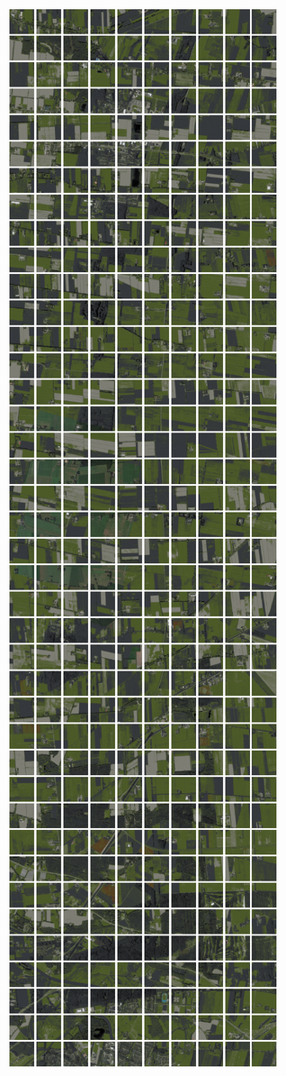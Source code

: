 <html>
<div>
<img src="https://github.com/HakkaTjakka/NL_TILE_MAP/blob/main/18/640/-1052/r.6400.-10520.png" height="44" width="44">
<img src="https://github.com/HakkaTjakka/NL_TILE_MAP/blob/main/18/640/-1052/r.6401.-10520.png" height="44" width="44">
<img src="https://github.com/HakkaTjakka/NL_TILE_MAP/blob/main/18/640/-1052/r.6402.-10520.png" height="44" width="44">
<img src="https://github.com/HakkaTjakka/NL_TILE_MAP/blob/main/18/640/-1052/r.6403.-10520.png" height="44" width="44">
<img src="https://github.com/HakkaTjakka/NL_TILE_MAP/blob/main/18/640/-1052/r.6404.-10520.png" height="44" width="44">
<img src="https://github.com/HakkaTjakka/NL_TILE_MAP/blob/main/18/640/-1052/r.6405.-10520.png" height="44" width="44">
<img src="https://github.com/HakkaTjakka/NL_TILE_MAP/blob/main/18/640/-1052/r.6406.-10520.png" height="44" width="44">
<img src="https://github.com/HakkaTjakka/NL_TILE_MAP/blob/main/18/640/-1052/r.6407.-10520.png" height="44" width="44">
<img src="https://github.com/HakkaTjakka/NL_TILE_MAP/blob/main/18/640/-1052/r.6408.-10520.png" height="44" width="44">
<img src="https://github.com/HakkaTjakka/NL_TILE_MAP/blob/main/18/640/-1052/r.6409.-10520.png" height="44" width="44">
<img src="https://github.com/HakkaTjakka/NL_TILE_MAP/blob/main/18/641/-1052/r.6410.-10520.png" height="44" width="44">
<img src="https://github.com/HakkaTjakka/NL_TILE_MAP/blob/main/18/641/-1052/r.6411.-10520.png" height="44" width="44">
<img src="https://github.com/HakkaTjakka/NL_TILE_MAP/blob/main/18/641/-1052/r.6412.-10520.png" height="44" width="44">
<img src="https://github.com/HakkaTjakka/NL_TILE_MAP/blob/main/18/641/-1052/r.6413.-10520.png" height="44" width="44">
<img src="https://github.com/HakkaTjakka/NL_TILE_MAP/blob/main/18/641/-1052/r.6414.-10520.png" height="44" width="44">
<img src="https://github.com/HakkaTjakka/NL_TILE_MAP/blob/main/18/641/-1052/r.6415.-10520.png" height="44" width="44">
<img src="https://github.com/HakkaTjakka/NL_TILE_MAP/blob/main/18/641/-1052/r.6416.-10520.png" height="44" width="44">
<img src="https://github.com/HakkaTjakka/NL_TILE_MAP/blob/main/18/641/-1052/r.6417.-10520.png" height="44" width="44">
<img src="https://github.com/HakkaTjakka/NL_TILE_MAP/blob/main/18/641/-1052/r.6418.-10520.png" height="44" width="44">
<img src="https://github.com/HakkaTjakka/NL_TILE_MAP/blob/main/18/641/-1052/r.6419.-10520.png" height="44" width="44">
<br>
<img src="https://github.com/HakkaTjakka/NL_TILE_MAP/blob/main/18/640/-1052/r.6400.-10519.png" height="44" width="44">
<img src="https://github.com/HakkaTjakka/NL_TILE_MAP/blob/main/18/640/-1052/r.6401.-10519.png" height="44" width="44">
<img src="https://github.com/HakkaTjakka/NL_TILE_MAP/blob/main/18/640/-1052/r.6402.-10519.png" height="44" width="44">
<img src="https://github.com/HakkaTjakka/NL_TILE_MAP/blob/main/18/640/-1052/r.6403.-10519.png" height="44" width="44">
<img src="https://github.com/HakkaTjakka/NL_TILE_MAP/blob/main/18/640/-1052/r.6404.-10519.png" height="44" width="44">
<img src="https://github.com/HakkaTjakka/NL_TILE_MAP/blob/main/18/640/-1052/r.6405.-10519.png" height="44" width="44">
<img src="https://github.com/HakkaTjakka/NL_TILE_MAP/blob/main/18/640/-1052/r.6406.-10519.png" height="44" width="44">
<img src="https://github.com/HakkaTjakka/NL_TILE_MAP/blob/main/18/640/-1052/r.6407.-10519.png" height="44" width="44">
<img src="https://github.com/HakkaTjakka/NL_TILE_MAP/blob/main/18/640/-1052/r.6408.-10519.png" height="44" width="44">
<img src="https://github.com/HakkaTjakka/NL_TILE_MAP/blob/main/18/640/-1052/r.6409.-10519.png" height="44" width="44">
<img src="https://github.com/HakkaTjakka/NL_TILE_MAP/blob/main/18/641/-1052/r.6410.-10519.png" height="44" width="44">
<img src="https://github.com/HakkaTjakka/NL_TILE_MAP/blob/main/18/641/-1052/r.6411.-10519.png" height="44" width="44">
<img src="https://github.com/HakkaTjakka/NL_TILE_MAP/blob/main/18/641/-1052/r.6412.-10519.png" height="44" width="44">
<img src="https://github.com/HakkaTjakka/NL_TILE_MAP/blob/main/18/641/-1052/r.6413.-10519.png" height="44" width="44">
<img src="https://github.com/HakkaTjakka/NL_TILE_MAP/blob/main/18/641/-1052/r.6414.-10519.png" height="44" width="44">
<img src="https://github.com/HakkaTjakka/NL_TILE_MAP/blob/main/18/641/-1052/r.6415.-10519.png" height="44" width="44">
<img src="https://github.com/HakkaTjakka/NL_TILE_MAP/blob/main/18/641/-1052/r.6416.-10519.png" height="44" width="44">
<img src="https://github.com/HakkaTjakka/NL_TILE_MAP/blob/main/18/641/-1052/r.6417.-10519.png" height="44" width="44">
<img src="https://github.com/HakkaTjakka/NL_TILE_MAP/blob/main/18/641/-1052/r.6418.-10519.png" height="44" width="44">
<img src="https://github.com/HakkaTjakka/NL_TILE_MAP/blob/main/18/641/-1052/r.6419.-10519.png" height="44" width="44">
<br>
<img src="https://github.com/HakkaTjakka/NL_TILE_MAP/blob/main/18/640/-1052/r.6400.-10518.png" height="44" width="44">
<img src="https://github.com/HakkaTjakka/NL_TILE_MAP/blob/main/18/640/-1052/r.6401.-10518.png" height="44" width="44">
<img src="https://github.com/HakkaTjakka/NL_TILE_MAP/blob/main/18/640/-1052/r.6402.-10518.png" height="44" width="44">
<img src="https://github.com/HakkaTjakka/NL_TILE_MAP/blob/main/18/640/-1052/r.6403.-10518.png" height="44" width="44">
<img src="https://github.com/HakkaTjakka/NL_TILE_MAP/blob/main/18/640/-1052/r.6404.-10518.png" height="44" width="44">
<img src="https://github.com/HakkaTjakka/NL_TILE_MAP/blob/main/18/640/-1052/r.6405.-10518.png" height="44" width="44">
<img src="https://github.com/HakkaTjakka/NL_TILE_MAP/blob/main/18/640/-1052/r.6406.-10518.png" height="44" width="44">
<img src="https://github.com/HakkaTjakka/NL_TILE_MAP/blob/main/18/640/-1052/r.6407.-10518.png" height="44" width="44">
<img src="https://github.com/HakkaTjakka/NL_TILE_MAP/blob/main/18/640/-1052/r.6408.-10518.png" height="44" width="44">
<img src="https://github.com/HakkaTjakka/NL_TILE_MAP/blob/main/18/640/-1052/r.6409.-10518.png" height="44" width="44">
<img src="https://github.com/HakkaTjakka/NL_TILE_MAP/blob/main/18/641/-1052/r.6410.-10518.png" height="44" width="44">
<img src="https://github.com/HakkaTjakka/NL_TILE_MAP/blob/main/18/641/-1052/r.6411.-10518.png" height="44" width="44">
<img src="https://github.com/HakkaTjakka/NL_TILE_MAP/blob/main/18/641/-1052/r.6412.-10518.png" height="44" width="44">
<img src="https://github.com/HakkaTjakka/NL_TILE_MAP/blob/main/18/641/-1052/r.6413.-10518.png" height="44" width="44">
<img src="https://github.com/HakkaTjakka/NL_TILE_MAP/blob/main/18/641/-1052/r.6414.-10518.png" height="44" width="44">
<img src="https://github.com/HakkaTjakka/NL_TILE_MAP/blob/main/18/641/-1052/r.6415.-10518.png" height="44" width="44">
<img src="https://github.com/HakkaTjakka/NL_TILE_MAP/blob/main/18/641/-1052/r.6416.-10518.png" height="44" width="44">
<img src="https://github.com/HakkaTjakka/NL_TILE_MAP/blob/main/18/641/-1052/r.6417.-10518.png" height="44" width="44">
<img src="https://github.com/HakkaTjakka/NL_TILE_MAP/blob/main/18/641/-1052/r.6418.-10518.png" height="44" width="44">
<img src="https://github.com/HakkaTjakka/NL_TILE_MAP/blob/main/18/641/-1052/r.6419.-10518.png" height="44" width="44">
<br>
<img src="https://github.com/HakkaTjakka/NL_TILE_MAP/blob/main/18/640/-1052/r.6400.-10517.png" height="44" width="44">
<img src="https://github.com/HakkaTjakka/NL_TILE_MAP/blob/main/18/640/-1052/r.6401.-10517.png" height="44" width="44">
<img src="https://github.com/HakkaTjakka/NL_TILE_MAP/blob/main/18/640/-1052/r.6402.-10517.png" height="44" width="44">
<img src="https://github.com/HakkaTjakka/NL_TILE_MAP/blob/main/18/640/-1052/r.6403.-10517.png" height="44" width="44">
<img src="https://github.com/HakkaTjakka/NL_TILE_MAP/blob/main/18/640/-1052/r.6404.-10517.png" height="44" width="44">
<img src="https://github.com/HakkaTjakka/NL_TILE_MAP/blob/main/18/640/-1052/r.6405.-10517.png" height="44" width="44">
<img src="https://github.com/HakkaTjakka/NL_TILE_MAP/blob/main/18/640/-1052/r.6406.-10517.png" height="44" width="44">
<img src="https://github.com/HakkaTjakka/NL_TILE_MAP/blob/main/18/640/-1052/r.6407.-10517.png" height="44" width="44">
<img src="https://github.com/HakkaTjakka/NL_TILE_MAP/blob/main/18/640/-1052/r.6408.-10517.png" height="44" width="44">
<img src="https://github.com/HakkaTjakka/NL_TILE_MAP/blob/main/18/640/-1052/r.6409.-10517.png" height="44" width="44">
<img src="https://github.com/HakkaTjakka/NL_TILE_MAP/blob/main/18/641/-1052/r.6410.-10517.png" height="44" width="44">
<img src="https://github.com/HakkaTjakka/NL_TILE_MAP/blob/main/18/641/-1052/r.6411.-10517.png" height="44" width="44">
<img src="https://github.com/HakkaTjakka/NL_TILE_MAP/blob/main/18/641/-1052/r.6412.-10517.png" height="44" width="44">
<img src="https://github.com/HakkaTjakka/NL_TILE_MAP/blob/main/18/641/-1052/r.6413.-10517.png" height="44" width="44">
<img src="https://github.com/HakkaTjakka/NL_TILE_MAP/blob/main/18/641/-1052/r.6414.-10517.png" height="44" width="44">
<img src="https://github.com/HakkaTjakka/NL_TILE_MAP/blob/main/18/641/-1052/r.6415.-10517.png" height="44" width="44">
<img src="https://github.com/HakkaTjakka/NL_TILE_MAP/blob/main/18/641/-1052/r.6416.-10517.png" height="44" width="44">
<img src="https://github.com/HakkaTjakka/NL_TILE_MAP/blob/main/18/641/-1052/r.6417.-10517.png" height="44" width="44">
<img src="https://github.com/HakkaTjakka/NL_TILE_MAP/blob/main/18/641/-1052/r.6418.-10517.png" height="44" width="44">
<img src="https://github.com/HakkaTjakka/NL_TILE_MAP/blob/main/18/641/-1052/r.6419.-10517.png" height="44" width="44">
<br>
<img src="https://github.com/HakkaTjakka/NL_TILE_MAP/blob/main/18/640/-1052/r.6400.-10516.png" height="44" width="44">
<img src="https://github.com/HakkaTjakka/NL_TILE_MAP/blob/main/18/640/-1052/r.6401.-10516.png" height="44" width="44">
<img src="https://github.com/HakkaTjakka/NL_TILE_MAP/blob/main/18/640/-1052/r.6402.-10516.png" height="44" width="44">
<img src="https://github.com/HakkaTjakka/NL_TILE_MAP/blob/main/18/640/-1052/r.6403.-10516.png" height="44" width="44">
<img src="https://github.com/HakkaTjakka/NL_TILE_MAP/blob/main/18/640/-1052/r.6404.-10516.png" height="44" width="44">
<img src="https://github.com/HakkaTjakka/NL_TILE_MAP/blob/main/18/640/-1052/r.6405.-10516.png" height="44" width="44">
<img src="https://github.com/HakkaTjakka/NL_TILE_MAP/blob/main/18/640/-1052/r.6406.-10516.png" height="44" width="44">
<img src="https://github.com/HakkaTjakka/NL_TILE_MAP/blob/main/18/640/-1052/r.6407.-10516.png" height="44" width="44">
<img src="https://github.com/HakkaTjakka/NL_TILE_MAP/blob/main/18/640/-1052/r.6408.-10516.png" height="44" width="44">
<img src="https://github.com/HakkaTjakka/NL_TILE_MAP/blob/main/18/640/-1052/r.6409.-10516.png" height="44" width="44">
<img src="https://github.com/HakkaTjakka/NL_TILE_MAP/blob/main/18/641/-1052/r.6410.-10516.png" height="44" width="44">
<img src="https://github.com/HakkaTjakka/NL_TILE_MAP/blob/main/18/641/-1052/r.6411.-10516.png" height="44" width="44">
<img src="https://github.com/HakkaTjakka/NL_TILE_MAP/blob/main/18/641/-1052/r.6412.-10516.png" height="44" width="44">
<img src="https://github.com/HakkaTjakka/NL_TILE_MAP/blob/main/18/641/-1052/r.6413.-10516.png" height="44" width="44">
<img src="https://github.com/HakkaTjakka/NL_TILE_MAP/blob/main/18/641/-1052/r.6414.-10516.png" height="44" width="44">
<img src="https://github.com/HakkaTjakka/NL_TILE_MAP/blob/main/18/641/-1052/r.6415.-10516.png" height="44" width="44">
<img src="https://github.com/HakkaTjakka/NL_TILE_MAP/blob/main/18/641/-1052/r.6416.-10516.png" height="44" width="44">
<img src="https://github.com/HakkaTjakka/NL_TILE_MAP/blob/main/18/641/-1052/r.6417.-10516.png" height="44" width="44">
<img src="https://github.com/HakkaTjakka/NL_TILE_MAP/blob/main/18/641/-1052/r.6418.-10516.png" height="44" width="44">
<img src="https://github.com/HakkaTjakka/NL_TILE_MAP/blob/main/18/641/-1052/r.6419.-10516.png" height="44" width="44">
<br>
<img src="https://github.com/HakkaTjakka/NL_TILE_MAP/blob/main/18/640/-1052/r.6400.-10515.png" height="44" width="44">
<img src="https://github.com/HakkaTjakka/NL_TILE_MAP/blob/main/18/640/-1052/r.6401.-10515.png" height="44" width="44">
<img src="https://github.com/HakkaTjakka/NL_TILE_MAP/blob/main/18/640/-1052/r.6402.-10515.png" height="44" width="44">
<img src="https://github.com/HakkaTjakka/NL_TILE_MAP/blob/main/18/640/-1052/r.6403.-10515.png" height="44" width="44">
<img src="https://github.com/HakkaTjakka/NL_TILE_MAP/blob/main/18/640/-1052/r.6404.-10515.png" height="44" width="44">
<img src="https://github.com/HakkaTjakka/NL_TILE_MAP/blob/main/18/640/-1052/r.6405.-10515.png" height="44" width="44">
<img src="https://github.com/HakkaTjakka/NL_TILE_MAP/blob/main/18/640/-1052/r.6406.-10515.png" height="44" width="44">
<img src="https://github.com/HakkaTjakka/NL_TILE_MAP/blob/main/18/640/-1052/r.6407.-10515.png" height="44" width="44">
<img src="https://github.com/HakkaTjakka/NL_TILE_MAP/blob/main/18/640/-1052/r.6408.-10515.png" height="44" width="44">
<img src="https://github.com/HakkaTjakka/NL_TILE_MAP/blob/main/18/640/-1052/r.6409.-10515.png" height="44" width="44">
<img src="https://github.com/HakkaTjakka/NL_TILE_MAP/blob/main/18/641/-1052/r.6410.-10515.png" height="44" width="44">
<img src="https://github.com/HakkaTjakka/NL_TILE_MAP/blob/main/18/641/-1052/r.6411.-10515.png" height="44" width="44">
<img src="https://github.com/HakkaTjakka/NL_TILE_MAP/blob/main/18/641/-1052/r.6412.-10515.png" height="44" width="44">
<img src="https://github.com/HakkaTjakka/NL_TILE_MAP/blob/main/18/641/-1052/r.6413.-10515.png" height="44" width="44">
<img src="https://github.com/HakkaTjakka/NL_TILE_MAP/blob/main/18/641/-1052/r.6414.-10515.png" height="44" width="44">
<img src="https://github.com/HakkaTjakka/NL_TILE_MAP/blob/main/18/641/-1052/r.6415.-10515.png" height="44" width="44">
<img src="https://github.com/HakkaTjakka/NL_TILE_MAP/blob/main/18/641/-1052/r.6416.-10515.png" height="44" width="44">
<img src="https://github.com/HakkaTjakka/NL_TILE_MAP/blob/main/18/641/-1052/r.6417.-10515.png" height="44" width="44">
<img src="https://github.com/HakkaTjakka/NL_TILE_MAP/blob/main/18/641/-1052/r.6418.-10515.png" height="44" width="44">
<img src="https://github.com/HakkaTjakka/NL_TILE_MAP/blob/main/18/641/-1052/r.6419.-10515.png" height="44" width="44">
<br>
<img src="https://github.com/HakkaTjakka/NL_TILE_MAP/blob/main/18/640/-1052/r.6400.-10514.png" height="44" width="44">
<img src="https://github.com/HakkaTjakka/NL_TILE_MAP/blob/main/18/640/-1052/r.6401.-10514.png" height="44" width="44">
<img src="https://github.com/HakkaTjakka/NL_TILE_MAP/blob/main/18/640/-1052/r.6402.-10514.png" height="44" width="44">
<img src="https://github.com/HakkaTjakka/NL_TILE_MAP/blob/main/18/640/-1052/r.6403.-10514.png" height="44" width="44">
<img src="https://github.com/HakkaTjakka/NL_TILE_MAP/blob/main/18/640/-1052/r.6404.-10514.png" height="44" width="44">
<img src="https://github.com/HakkaTjakka/NL_TILE_MAP/blob/main/18/640/-1052/r.6405.-10514.png" height="44" width="44">
<img src="https://github.com/HakkaTjakka/NL_TILE_MAP/blob/main/18/640/-1052/r.6406.-10514.png" height="44" width="44">
<img src="https://github.com/HakkaTjakka/NL_TILE_MAP/blob/main/18/640/-1052/r.6407.-10514.png" height="44" width="44">
<img src="https://github.com/HakkaTjakka/NL_TILE_MAP/blob/main/18/640/-1052/r.6408.-10514.png" height="44" width="44">
<img src="https://github.com/HakkaTjakka/NL_TILE_MAP/blob/main/18/640/-1052/r.6409.-10514.png" height="44" width="44">
<img src="https://github.com/HakkaTjakka/NL_TILE_MAP/blob/main/18/641/-1052/r.6410.-10514.png" height="44" width="44">
<img src="https://github.com/HakkaTjakka/NL_TILE_MAP/blob/main/18/641/-1052/r.6411.-10514.png" height="44" width="44">
<img src="https://github.com/HakkaTjakka/NL_TILE_MAP/blob/main/18/641/-1052/r.6412.-10514.png" height="44" width="44">
<img src="https://github.com/HakkaTjakka/NL_TILE_MAP/blob/main/18/641/-1052/r.6413.-10514.png" height="44" width="44">
<img src="https://github.com/HakkaTjakka/NL_TILE_MAP/blob/main/18/641/-1052/r.6414.-10514.png" height="44" width="44">
<img src="https://github.com/HakkaTjakka/NL_TILE_MAP/blob/main/18/641/-1052/r.6415.-10514.png" height="44" width="44">
<img src="https://github.com/HakkaTjakka/NL_TILE_MAP/blob/main/18/641/-1052/r.6416.-10514.png" height="44" width="44">
<img src="https://github.com/HakkaTjakka/NL_TILE_MAP/blob/main/18/641/-1052/r.6417.-10514.png" height="44" width="44">
<img src="https://github.com/HakkaTjakka/NL_TILE_MAP/blob/main/18/641/-1052/r.6418.-10514.png" height="44" width="44">
<img src="https://github.com/HakkaTjakka/NL_TILE_MAP/blob/main/18/641/-1052/r.6419.-10514.png" height="44" width="44">
<br>
<img src="https://github.com/HakkaTjakka/NL_TILE_MAP/blob/main/18/640/-1052/r.6400.-10513.png" height="44" width="44">
<img src="https://github.com/HakkaTjakka/NL_TILE_MAP/blob/main/18/640/-1052/r.6401.-10513.png" height="44" width="44">
<img src="https://github.com/HakkaTjakka/NL_TILE_MAP/blob/main/18/640/-1052/r.6402.-10513.png" height="44" width="44">
<img src="https://github.com/HakkaTjakka/NL_TILE_MAP/blob/main/18/640/-1052/r.6403.-10513.png" height="44" width="44">
<img src="https://github.com/HakkaTjakka/NL_TILE_MAP/blob/main/18/640/-1052/r.6404.-10513.png" height="44" width="44">
<img src="https://github.com/HakkaTjakka/NL_TILE_MAP/blob/main/18/640/-1052/r.6405.-10513.png" height="44" width="44">
<img src="https://github.com/HakkaTjakka/NL_TILE_MAP/blob/main/18/640/-1052/r.6406.-10513.png" height="44" width="44">
<img src="https://github.com/HakkaTjakka/NL_TILE_MAP/blob/main/18/640/-1052/r.6407.-10513.png" height="44" width="44">
<img src="https://github.com/HakkaTjakka/NL_TILE_MAP/blob/main/18/640/-1052/r.6408.-10513.png" height="44" width="44">
<img src="https://github.com/HakkaTjakka/NL_TILE_MAP/blob/main/18/640/-1052/r.6409.-10513.png" height="44" width="44">
<img src="https://github.com/HakkaTjakka/NL_TILE_MAP/blob/main/18/641/-1052/r.6410.-10513.png" height="44" width="44">
<img src="https://github.com/HakkaTjakka/NL_TILE_MAP/blob/main/18/641/-1052/r.6411.-10513.png" height="44" width="44">
<img src="https://github.com/HakkaTjakka/NL_TILE_MAP/blob/main/18/641/-1052/r.6412.-10513.png" height="44" width="44">
<img src="https://github.com/HakkaTjakka/NL_TILE_MAP/blob/main/18/641/-1052/r.6413.-10513.png" height="44" width="44">
<img src="https://github.com/HakkaTjakka/NL_TILE_MAP/blob/main/18/641/-1052/r.6414.-10513.png" height="44" width="44">
<img src="https://github.com/HakkaTjakka/NL_TILE_MAP/blob/main/18/641/-1052/r.6415.-10513.png" height="44" width="44">
<img src="https://github.com/HakkaTjakka/NL_TILE_MAP/blob/main/18/641/-1052/r.6416.-10513.png" height="44" width="44">
<img src="https://github.com/HakkaTjakka/NL_TILE_MAP/blob/main/18/641/-1052/r.6417.-10513.png" height="44" width="44">
<img src="https://github.com/HakkaTjakka/NL_TILE_MAP/blob/main/18/641/-1052/r.6418.-10513.png" height="44" width="44">
<img src="https://github.com/HakkaTjakka/NL_TILE_MAP/blob/main/18/641/-1052/r.6419.-10513.png" height="44" width="44">
<br>
<img src="https://github.com/HakkaTjakka/NL_TILE_MAP/blob/main/18/640/-1052/r.6400.-10512.png" height="44" width="44">
<img src="https://github.com/HakkaTjakka/NL_TILE_MAP/blob/main/18/640/-1052/r.6401.-10512.png" height="44" width="44">
<img src="https://github.com/HakkaTjakka/NL_TILE_MAP/blob/main/18/640/-1052/r.6402.-10512.png" height="44" width="44">
<img src="https://github.com/HakkaTjakka/NL_TILE_MAP/blob/main/18/640/-1052/r.6403.-10512.png" height="44" width="44">
<img src="https://github.com/HakkaTjakka/NL_TILE_MAP/blob/main/18/640/-1052/r.6404.-10512.png" height="44" width="44">
<img src="https://github.com/HakkaTjakka/NL_TILE_MAP/blob/main/18/640/-1052/r.6405.-10512.png" height="44" width="44">
<img src="https://github.com/HakkaTjakka/NL_TILE_MAP/blob/main/18/640/-1052/r.6406.-10512.png" height="44" width="44">
<img src="https://github.com/HakkaTjakka/NL_TILE_MAP/blob/main/18/640/-1052/r.6407.-10512.png" height="44" width="44">
<img src="https://github.com/HakkaTjakka/NL_TILE_MAP/blob/main/18/640/-1052/r.6408.-10512.png" height="44" width="44">
<img src="https://github.com/HakkaTjakka/NL_TILE_MAP/blob/main/18/640/-1052/r.6409.-10512.png" height="44" width="44">
<img src="https://github.com/HakkaTjakka/NL_TILE_MAP/blob/main/18/641/-1052/r.6410.-10512.png" height="44" width="44">
<img src="https://github.com/HakkaTjakka/NL_TILE_MAP/blob/main/18/641/-1052/r.6411.-10512.png" height="44" width="44">
<img src="https://github.com/HakkaTjakka/NL_TILE_MAP/blob/main/18/641/-1052/r.6412.-10512.png" height="44" width="44">
<img src="https://github.com/HakkaTjakka/NL_TILE_MAP/blob/main/18/641/-1052/r.6413.-10512.png" height="44" width="44">
<img src="https://github.com/HakkaTjakka/NL_TILE_MAP/blob/main/18/641/-1052/r.6414.-10512.png" height="44" width="44">
<img src="https://github.com/HakkaTjakka/NL_TILE_MAP/blob/main/18/641/-1052/r.6415.-10512.png" height="44" width="44">
<img src="https://github.com/HakkaTjakka/NL_TILE_MAP/blob/main/18/641/-1052/r.6416.-10512.png" height="44" width="44">
<img src="https://github.com/HakkaTjakka/NL_TILE_MAP/blob/main/18/641/-1052/r.6417.-10512.png" height="44" width="44">
<img src="https://github.com/HakkaTjakka/NL_TILE_MAP/blob/main/18/641/-1052/r.6418.-10512.png" height="44" width="44">
<img src="https://github.com/HakkaTjakka/NL_TILE_MAP/blob/main/18/641/-1052/r.6419.-10512.png" height="44" width="44">
<br>
<img src="https://github.com/HakkaTjakka/NL_TILE_MAP/blob/main/18/640/-1052/r.6400.-10511.png" height="44" width="44">
<img src="https://github.com/HakkaTjakka/NL_TILE_MAP/blob/main/18/640/-1052/r.6401.-10511.png" height="44" width="44">
<img src="https://github.com/HakkaTjakka/NL_TILE_MAP/blob/main/18/640/-1052/r.6402.-10511.png" height="44" width="44">
<img src="https://github.com/HakkaTjakka/NL_TILE_MAP/blob/main/18/640/-1052/r.6403.-10511.png" height="44" width="44">
<img src="https://github.com/HakkaTjakka/NL_TILE_MAP/blob/main/18/640/-1052/r.6404.-10511.png" height="44" width="44">
<img src="https://github.com/HakkaTjakka/NL_TILE_MAP/blob/main/18/640/-1052/r.6405.-10511.png" height="44" width="44">
<img src="https://github.com/HakkaTjakka/NL_TILE_MAP/blob/main/18/640/-1052/r.6406.-10511.png" height="44" width="44">
<img src="https://github.com/HakkaTjakka/NL_TILE_MAP/blob/main/18/640/-1052/r.6407.-10511.png" height="44" width="44">
<img src="https://github.com/HakkaTjakka/NL_TILE_MAP/blob/main/18/640/-1052/r.6408.-10511.png" height="44" width="44">
<img src="https://github.com/HakkaTjakka/NL_TILE_MAP/blob/main/18/640/-1052/r.6409.-10511.png" height="44" width="44">
<img src="https://github.com/HakkaTjakka/NL_TILE_MAP/blob/main/18/641/-1052/r.6410.-10511.png" height="44" width="44">
<img src="https://github.com/HakkaTjakka/NL_TILE_MAP/blob/main/18/641/-1052/r.6411.-10511.png" height="44" width="44">
<img src="https://github.com/HakkaTjakka/NL_TILE_MAP/blob/main/18/641/-1052/r.6412.-10511.png" height="44" width="44">
<img src="https://github.com/HakkaTjakka/NL_TILE_MAP/blob/main/18/641/-1052/r.6413.-10511.png" height="44" width="44">
<img src="https://github.com/HakkaTjakka/NL_TILE_MAP/blob/main/18/641/-1052/r.6414.-10511.png" height="44" width="44">
<img src="https://github.com/HakkaTjakka/NL_TILE_MAP/blob/main/18/641/-1052/r.6415.-10511.png" height="44" width="44">
<img src="https://github.com/HakkaTjakka/NL_TILE_MAP/blob/main/18/641/-1052/r.6416.-10511.png" height="44" width="44">
<img src="https://github.com/HakkaTjakka/NL_TILE_MAP/blob/main/18/641/-1052/r.6417.-10511.png" height="44" width="44">
<img src="https://github.com/HakkaTjakka/NL_TILE_MAP/blob/main/18/641/-1052/r.6418.-10511.png" height="44" width="44">
<img src="https://github.com/HakkaTjakka/NL_TILE_MAP/blob/main/18/641/-1052/r.6419.-10511.png" height="44" width="44">
<br>
<img src="https://github.com/HakkaTjakka/NL_TILE_MAP/blob/main/18/640/-1051/r.6400.-10510.png" height="44" width="44">
<img src="https://github.com/HakkaTjakka/NL_TILE_MAP/blob/main/18/640/-1051/r.6401.-10510.png" height="44" width="44">
<img src="https://github.com/HakkaTjakka/NL_TILE_MAP/blob/main/18/640/-1051/r.6402.-10510.png" height="44" width="44">
<img src="https://github.com/HakkaTjakka/NL_TILE_MAP/blob/main/18/640/-1051/r.6403.-10510.png" height="44" width="44">
<img src="https://github.com/HakkaTjakka/NL_TILE_MAP/blob/main/18/640/-1051/r.6404.-10510.png" height="44" width="44">
<img src="https://github.com/HakkaTjakka/NL_TILE_MAP/blob/main/18/640/-1051/r.6405.-10510.png" height="44" width="44">
<img src="https://github.com/HakkaTjakka/NL_TILE_MAP/blob/main/18/640/-1051/r.6406.-10510.png" height="44" width="44">
<img src="https://github.com/HakkaTjakka/NL_TILE_MAP/blob/main/18/640/-1051/r.6407.-10510.png" height="44" width="44">
<img src="https://github.com/HakkaTjakka/NL_TILE_MAP/blob/main/18/640/-1051/r.6408.-10510.png" height="44" width="44">
<img src="https://github.com/HakkaTjakka/NL_TILE_MAP/blob/main/18/640/-1051/r.6409.-10510.png" height="44" width="44">
<img src="https://github.com/HakkaTjakka/NL_TILE_MAP/blob/main/18/641/-1051/r.6410.-10510.png" height="44" width="44">
<img src="https://github.com/HakkaTjakka/NL_TILE_MAP/blob/main/18/641/-1051/r.6411.-10510.png" height="44" width="44">
<img src="https://github.com/HakkaTjakka/NL_TILE_MAP/blob/main/18/641/-1051/r.6412.-10510.png" height="44" width="44">
<img src="https://github.com/HakkaTjakka/NL_TILE_MAP/blob/main/18/641/-1051/r.6413.-10510.png" height="44" width="44">
<img src="https://github.com/HakkaTjakka/NL_TILE_MAP/blob/main/18/641/-1051/r.6414.-10510.png" height="44" width="44">
<img src="https://github.com/HakkaTjakka/NL_TILE_MAP/blob/main/18/641/-1051/r.6415.-10510.png" height="44" width="44">
<img src="https://github.com/HakkaTjakka/NL_TILE_MAP/blob/main/18/641/-1051/r.6416.-10510.png" height="44" width="44">
<img src="https://github.com/HakkaTjakka/NL_TILE_MAP/blob/main/18/641/-1051/r.6417.-10510.png" height="44" width="44">
<img src="https://github.com/HakkaTjakka/NL_TILE_MAP/blob/main/18/641/-1051/r.6418.-10510.png" height="44" width="44">
<img src="https://github.com/HakkaTjakka/NL_TILE_MAP/blob/main/18/641/-1051/r.6419.-10510.png" height="44" width="44">
<br>
<img src="https://github.com/HakkaTjakka/NL_TILE_MAP/blob/main/18/640/-1051/r.6400.-10509.png" height="44" width="44">
<img src="https://github.com/HakkaTjakka/NL_TILE_MAP/blob/main/18/640/-1051/r.6401.-10509.png" height="44" width="44">
<img src="https://github.com/HakkaTjakka/NL_TILE_MAP/blob/main/18/640/-1051/r.6402.-10509.png" height="44" width="44">
<img src="https://github.com/HakkaTjakka/NL_TILE_MAP/blob/main/18/640/-1051/r.6403.-10509.png" height="44" width="44">
<img src="https://github.com/HakkaTjakka/NL_TILE_MAP/blob/main/18/640/-1051/r.6404.-10509.png" height="44" width="44">
<img src="https://github.com/HakkaTjakka/NL_TILE_MAP/blob/main/18/640/-1051/r.6405.-10509.png" height="44" width="44">
<img src="https://github.com/HakkaTjakka/NL_TILE_MAP/blob/main/18/640/-1051/r.6406.-10509.png" height="44" width="44">
<img src="https://github.com/HakkaTjakka/NL_TILE_MAP/blob/main/18/640/-1051/r.6407.-10509.png" height="44" width="44">
<img src="https://github.com/HakkaTjakka/NL_TILE_MAP/blob/main/18/640/-1051/r.6408.-10509.png" height="44" width="44">
<img src="https://github.com/HakkaTjakka/NL_TILE_MAP/blob/main/18/640/-1051/r.6409.-10509.png" height="44" width="44">
<img src="https://github.com/HakkaTjakka/NL_TILE_MAP/blob/main/18/641/-1051/r.6410.-10509.png" height="44" width="44">
<img src="https://github.com/HakkaTjakka/NL_TILE_MAP/blob/main/18/641/-1051/r.6411.-10509.png" height="44" width="44">
<img src="https://github.com/HakkaTjakka/NL_TILE_MAP/blob/main/18/641/-1051/r.6412.-10509.png" height="44" width="44">
<img src="https://github.com/HakkaTjakka/NL_TILE_MAP/blob/main/18/641/-1051/r.6413.-10509.png" height="44" width="44">
<img src="https://github.com/HakkaTjakka/NL_TILE_MAP/blob/main/18/641/-1051/r.6414.-10509.png" height="44" width="44">
<img src="https://github.com/HakkaTjakka/NL_TILE_MAP/blob/main/18/641/-1051/r.6415.-10509.png" height="44" width="44">
<img src="https://github.com/HakkaTjakka/NL_TILE_MAP/blob/main/18/641/-1051/r.6416.-10509.png" height="44" width="44">
<img src="https://github.com/HakkaTjakka/NL_TILE_MAP/blob/main/18/641/-1051/r.6417.-10509.png" height="44" width="44">
<img src="https://github.com/HakkaTjakka/NL_TILE_MAP/blob/main/18/641/-1051/r.6418.-10509.png" height="44" width="44">
<img src="https://github.com/HakkaTjakka/NL_TILE_MAP/blob/main/18/641/-1051/r.6419.-10509.png" height="44" width="44">
<br>
<img src="https://github.com/HakkaTjakka/NL_TILE_MAP/blob/main/18/640/-1051/r.6400.-10508.png" height="44" width="44">
<img src="https://github.com/HakkaTjakka/NL_TILE_MAP/blob/main/18/640/-1051/r.6401.-10508.png" height="44" width="44">
<img src="https://github.com/HakkaTjakka/NL_TILE_MAP/blob/main/18/640/-1051/r.6402.-10508.png" height="44" width="44">
<img src="https://github.com/HakkaTjakka/NL_TILE_MAP/blob/main/18/640/-1051/r.6403.-10508.png" height="44" width="44">
<img src="https://github.com/HakkaTjakka/NL_TILE_MAP/blob/main/18/640/-1051/r.6404.-10508.png" height="44" width="44">
<img src="https://github.com/HakkaTjakka/NL_TILE_MAP/blob/main/18/640/-1051/r.6405.-10508.png" height="44" width="44">
<img src="https://github.com/HakkaTjakka/NL_TILE_MAP/blob/main/18/640/-1051/r.6406.-10508.png" height="44" width="44">
<img src="https://github.com/HakkaTjakka/NL_TILE_MAP/blob/main/18/640/-1051/r.6407.-10508.png" height="44" width="44">
<img src="https://github.com/HakkaTjakka/NL_TILE_MAP/blob/main/18/640/-1051/r.6408.-10508.png" height="44" width="44">
<img src="https://github.com/HakkaTjakka/NL_TILE_MAP/blob/main/18/640/-1051/r.6409.-10508.png" height="44" width="44">
<img src="https://github.com/HakkaTjakka/NL_TILE_MAP/blob/main/18/641/-1051/r.6410.-10508.png" height="44" width="44">
<img src="https://github.com/HakkaTjakka/NL_TILE_MAP/blob/main/18/641/-1051/r.6411.-10508.png" height="44" width="44">
<img src="https://github.com/HakkaTjakka/NL_TILE_MAP/blob/main/18/641/-1051/r.6412.-10508.png" height="44" width="44">
<img src="https://github.com/HakkaTjakka/NL_TILE_MAP/blob/main/18/641/-1051/r.6413.-10508.png" height="44" width="44">
<img src="https://github.com/HakkaTjakka/NL_TILE_MAP/blob/main/18/641/-1051/r.6414.-10508.png" height="44" width="44">
<img src="https://github.com/HakkaTjakka/NL_TILE_MAP/blob/main/18/641/-1051/r.6415.-10508.png" height="44" width="44">
<img src="https://github.com/HakkaTjakka/NL_TILE_MAP/blob/main/18/641/-1051/r.6416.-10508.png" height="44" width="44">
<img src="https://github.com/HakkaTjakka/NL_TILE_MAP/blob/main/18/641/-1051/r.6417.-10508.png" height="44" width="44">
<img src="https://github.com/HakkaTjakka/NL_TILE_MAP/blob/main/18/641/-1051/r.6418.-10508.png" height="44" width="44">
<img src="https://github.com/HakkaTjakka/NL_TILE_MAP/blob/main/18/641/-1051/r.6419.-10508.png" height="44" width="44">
<br>
<img src="https://github.com/HakkaTjakka/NL_TILE_MAP/blob/main/18/640/-1051/r.6400.-10507.png" height="44" width="44">
<img src="https://github.com/HakkaTjakka/NL_TILE_MAP/blob/main/18/640/-1051/r.6401.-10507.png" height="44" width="44">
<img src="https://github.com/HakkaTjakka/NL_TILE_MAP/blob/main/18/640/-1051/r.6402.-10507.png" height="44" width="44">
<img src="https://github.com/HakkaTjakka/NL_TILE_MAP/blob/main/18/640/-1051/r.6403.-10507.png" height="44" width="44">
<img src="https://github.com/HakkaTjakka/NL_TILE_MAP/blob/main/18/640/-1051/r.6404.-10507.png" height="44" width="44">
<img src="https://github.com/HakkaTjakka/NL_TILE_MAP/blob/main/18/640/-1051/r.6405.-10507.png" height="44" width="44">
<img src="https://github.com/HakkaTjakka/NL_TILE_MAP/blob/main/18/640/-1051/r.6406.-10507.png" height="44" width="44">
<img src="https://github.com/HakkaTjakka/NL_TILE_MAP/blob/main/18/640/-1051/r.6407.-10507.png" height="44" width="44">
<img src="https://github.com/HakkaTjakka/NL_TILE_MAP/blob/main/18/640/-1051/r.6408.-10507.png" height="44" width="44">
<img src="https://github.com/HakkaTjakka/NL_TILE_MAP/blob/main/18/640/-1051/r.6409.-10507.png" height="44" width="44">
<img src="https://github.com/HakkaTjakka/NL_TILE_MAP/blob/main/18/641/-1051/r.6410.-10507.png" height="44" width="44">
<img src="https://github.com/HakkaTjakka/NL_TILE_MAP/blob/main/18/641/-1051/r.6411.-10507.png" height="44" width="44">
<img src="https://github.com/HakkaTjakka/NL_TILE_MAP/blob/main/18/641/-1051/r.6412.-10507.png" height="44" width="44">
<img src="https://github.com/HakkaTjakka/NL_TILE_MAP/blob/main/18/641/-1051/r.6413.-10507.png" height="44" width="44">
<img src="https://github.com/HakkaTjakka/NL_TILE_MAP/blob/main/18/641/-1051/r.6414.-10507.png" height="44" width="44">
<img src="https://github.com/HakkaTjakka/NL_TILE_MAP/blob/main/18/641/-1051/r.6415.-10507.png" height="44" width="44">
<img src="https://github.com/HakkaTjakka/NL_TILE_MAP/blob/main/18/641/-1051/r.6416.-10507.png" height="44" width="44">
<img src="https://github.com/HakkaTjakka/NL_TILE_MAP/blob/main/18/641/-1051/r.6417.-10507.png" height="44" width="44">
<img src="https://github.com/HakkaTjakka/NL_TILE_MAP/blob/main/18/641/-1051/r.6418.-10507.png" height="44" width="44">
<img src="https://github.com/HakkaTjakka/NL_TILE_MAP/blob/main/18/641/-1051/r.6419.-10507.png" height="44" width="44">
<br>
<img src="https://github.com/HakkaTjakka/NL_TILE_MAP/blob/main/18/640/-1051/r.6400.-10506.png" height="44" width="44">
<img src="https://github.com/HakkaTjakka/NL_TILE_MAP/blob/main/18/640/-1051/r.6401.-10506.png" height="44" width="44">
<img src="https://github.com/HakkaTjakka/NL_TILE_MAP/blob/main/18/640/-1051/r.6402.-10506.png" height="44" width="44">
<img src="https://github.com/HakkaTjakka/NL_TILE_MAP/blob/main/18/640/-1051/r.6403.-10506.png" height="44" width="44">
<img src="https://github.com/HakkaTjakka/NL_TILE_MAP/blob/main/18/640/-1051/r.6404.-10506.png" height="44" width="44">
<img src="https://github.com/HakkaTjakka/NL_TILE_MAP/blob/main/18/640/-1051/r.6405.-10506.png" height="44" width="44">
<img src="https://github.com/HakkaTjakka/NL_TILE_MAP/blob/main/18/640/-1051/r.6406.-10506.png" height="44" width="44">
<img src="https://github.com/HakkaTjakka/NL_TILE_MAP/blob/main/18/640/-1051/r.6407.-10506.png" height="44" width="44">
<img src="https://github.com/HakkaTjakka/NL_TILE_MAP/blob/main/18/640/-1051/r.6408.-10506.png" height="44" width="44">
<img src="https://github.com/HakkaTjakka/NL_TILE_MAP/blob/main/18/640/-1051/r.6409.-10506.png" height="44" width="44">
<img src="https://github.com/HakkaTjakka/NL_TILE_MAP/blob/main/18/641/-1051/r.6410.-10506.png" height="44" width="44">
<img src="https://github.com/HakkaTjakka/NL_TILE_MAP/blob/main/18/641/-1051/r.6411.-10506.png" height="44" width="44">
<img src="https://github.com/HakkaTjakka/NL_TILE_MAP/blob/main/18/641/-1051/r.6412.-10506.png" height="44" width="44">
<img src="https://github.com/HakkaTjakka/NL_TILE_MAP/blob/main/18/641/-1051/r.6413.-10506.png" height="44" width="44">
<img src="https://github.com/HakkaTjakka/NL_TILE_MAP/blob/main/18/641/-1051/r.6414.-10506.png" height="44" width="44">
<img src="https://github.com/HakkaTjakka/NL_TILE_MAP/blob/main/18/641/-1051/r.6415.-10506.png" height="44" width="44">
<img src="https://github.com/HakkaTjakka/NL_TILE_MAP/blob/main/18/641/-1051/r.6416.-10506.png" height="44" width="44">
<img src="https://github.com/HakkaTjakka/NL_TILE_MAP/blob/main/18/641/-1051/r.6417.-10506.png" height="44" width="44">
<img src="https://github.com/HakkaTjakka/NL_TILE_MAP/blob/main/18/641/-1051/r.6418.-10506.png" height="44" width="44">
<img src="https://github.com/HakkaTjakka/NL_TILE_MAP/blob/main/18/641/-1051/r.6419.-10506.png" height="44" width="44">
<br>
<img src="https://github.com/HakkaTjakka/NL_TILE_MAP/blob/main/18/640/-1051/r.6400.-10505.png" height="44" width="44">
<img src="https://github.com/HakkaTjakka/NL_TILE_MAP/blob/main/18/640/-1051/r.6401.-10505.png" height="44" width="44">
<img src="https://github.com/HakkaTjakka/NL_TILE_MAP/blob/main/18/640/-1051/r.6402.-10505.png" height="44" width="44">
<img src="https://github.com/HakkaTjakka/NL_TILE_MAP/blob/main/18/640/-1051/r.6403.-10505.png" height="44" width="44">
<img src="https://github.com/HakkaTjakka/NL_TILE_MAP/blob/main/18/640/-1051/r.6404.-10505.png" height="44" width="44">
<img src="https://github.com/HakkaTjakka/NL_TILE_MAP/blob/main/18/640/-1051/r.6405.-10505.png" height="44" width="44">
<img src="https://github.com/HakkaTjakka/NL_TILE_MAP/blob/main/18/640/-1051/r.6406.-10505.png" height="44" width="44">
<img src="https://github.com/HakkaTjakka/NL_TILE_MAP/blob/main/18/640/-1051/r.6407.-10505.png" height="44" width="44">
<img src="https://github.com/HakkaTjakka/NL_TILE_MAP/blob/main/18/640/-1051/r.6408.-10505.png" height="44" width="44">
<img src="https://github.com/HakkaTjakka/NL_TILE_MAP/blob/main/18/640/-1051/r.6409.-10505.png" height="44" width="44">
<img src="https://github.com/HakkaTjakka/NL_TILE_MAP/blob/main/18/641/-1051/r.6410.-10505.png" height="44" width="44">
<img src="https://github.com/HakkaTjakka/NL_TILE_MAP/blob/main/18/641/-1051/r.6411.-10505.png" height="44" width="44">
<img src="https://github.com/HakkaTjakka/NL_TILE_MAP/blob/main/18/641/-1051/r.6412.-10505.png" height="44" width="44">
<img src="https://github.com/HakkaTjakka/NL_TILE_MAP/blob/main/18/641/-1051/r.6413.-10505.png" height="44" width="44">
<img src="https://github.com/HakkaTjakka/NL_TILE_MAP/blob/main/18/641/-1051/r.6414.-10505.png" height="44" width="44">
<img src="https://github.com/HakkaTjakka/NL_TILE_MAP/blob/main/18/641/-1051/r.6415.-10505.png" height="44" width="44">
<img src="https://github.com/HakkaTjakka/NL_TILE_MAP/blob/main/18/641/-1051/r.6416.-10505.png" height="44" width="44">
<img src="https://github.com/HakkaTjakka/NL_TILE_MAP/blob/main/18/641/-1051/r.6417.-10505.png" height="44" width="44">
<img src="https://github.com/HakkaTjakka/NL_TILE_MAP/blob/main/18/641/-1051/r.6418.-10505.png" height="44" width="44">
<img src="https://github.com/HakkaTjakka/NL_TILE_MAP/blob/main/18/641/-1051/r.6419.-10505.png" height="44" width="44">
<br>
<img src="https://github.com/HakkaTjakka/NL_TILE_MAP/blob/main/18/640/-1051/r.6400.-10504.png" height="44" width="44">
<img src="https://github.com/HakkaTjakka/NL_TILE_MAP/blob/main/18/640/-1051/r.6401.-10504.png" height="44" width="44">
<img src="https://github.com/HakkaTjakka/NL_TILE_MAP/blob/main/18/640/-1051/r.6402.-10504.png" height="44" width="44">
<img src="https://github.com/HakkaTjakka/NL_TILE_MAP/blob/main/18/640/-1051/r.6403.-10504.png" height="44" width="44">
<img src="https://github.com/HakkaTjakka/NL_TILE_MAP/blob/main/18/640/-1051/r.6404.-10504.png" height="44" width="44">
<img src="https://github.com/HakkaTjakka/NL_TILE_MAP/blob/main/18/640/-1051/r.6405.-10504.png" height="44" width="44">
<img src="https://github.com/HakkaTjakka/NL_TILE_MAP/blob/main/18/640/-1051/r.6406.-10504.png" height="44" width="44">
<img src="https://github.com/HakkaTjakka/NL_TILE_MAP/blob/main/18/640/-1051/r.6407.-10504.png" height="44" width="44">
<img src="https://github.com/HakkaTjakka/NL_TILE_MAP/blob/main/18/640/-1051/r.6408.-10504.png" height="44" width="44">
<img src="https://github.com/HakkaTjakka/NL_TILE_MAP/blob/main/18/640/-1051/r.6409.-10504.png" height="44" width="44">
<img src="https://github.com/HakkaTjakka/NL_TILE_MAP/blob/main/18/641/-1051/r.6410.-10504.png" height="44" width="44">
<img src="https://github.com/HakkaTjakka/NL_TILE_MAP/blob/main/18/641/-1051/r.6411.-10504.png" height="44" width="44">
<img src="https://github.com/HakkaTjakka/NL_TILE_MAP/blob/main/18/641/-1051/r.6412.-10504.png" height="44" width="44">
<img src="https://github.com/HakkaTjakka/NL_TILE_MAP/blob/main/18/641/-1051/r.6413.-10504.png" height="44" width="44">
<img src="https://github.com/HakkaTjakka/NL_TILE_MAP/blob/main/18/641/-1051/r.6414.-10504.png" height="44" width="44">
<img src="https://github.com/HakkaTjakka/NL_TILE_MAP/blob/main/18/641/-1051/r.6415.-10504.png" height="44" width="44">
<img src="https://github.com/HakkaTjakka/NL_TILE_MAP/blob/main/18/641/-1051/r.6416.-10504.png" height="44" width="44">
<img src="https://github.com/HakkaTjakka/NL_TILE_MAP/blob/main/18/641/-1051/r.6417.-10504.png" height="44" width="44">
<img src="https://github.com/HakkaTjakka/NL_TILE_MAP/blob/main/18/641/-1051/r.6418.-10504.png" height="44" width="44">
<img src="https://github.com/HakkaTjakka/NL_TILE_MAP/blob/main/18/641/-1051/r.6419.-10504.png" height="44" width="44">
<br>
<img src="https://github.com/HakkaTjakka/NL_TILE_MAP/blob/main/18/640/-1051/r.6400.-10503.png" height="44" width="44">
<img src="https://github.com/HakkaTjakka/NL_TILE_MAP/blob/main/18/640/-1051/r.6401.-10503.png" height="44" width="44">
<img src="https://github.com/HakkaTjakka/NL_TILE_MAP/blob/main/18/640/-1051/r.6402.-10503.png" height="44" width="44">
<img src="https://github.com/HakkaTjakka/NL_TILE_MAP/blob/main/18/640/-1051/r.6403.-10503.png" height="44" width="44">
<img src="https://github.com/HakkaTjakka/NL_TILE_MAP/blob/main/18/640/-1051/r.6404.-10503.png" height="44" width="44">
<img src="https://github.com/HakkaTjakka/NL_TILE_MAP/blob/main/18/640/-1051/r.6405.-10503.png" height="44" width="44">
<img src="https://github.com/HakkaTjakka/NL_TILE_MAP/blob/main/18/640/-1051/r.6406.-10503.png" height="44" width="44">
<img src="https://github.com/HakkaTjakka/NL_TILE_MAP/blob/main/18/640/-1051/r.6407.-10503.png" height="44" width="44">
<img src="https://github.com/HakkaTjakka/NL_TILE_MAP/blob/main/18/640/-1051/r.6408.-10503.png" height="44" width="44">
<img src="https://github.com/HakkaTjakka/NL_TILE_MAP/blob/main/18/640/-1051/r.6409.-10503.png" height="44" width="44">
<img src="https://github.com/HakkaTjakka/NL_TILE_MAP/blob/main/18/641/-1051/r.6410.-10503.png" height="44" width="44">
<img src="https://github.com/HakkaTjakka/NL_TILE_MAP/blob/main/18/641/-1051/r.6411.-10503.png" height="44" width="44">
<img src="https://github.com/HakkaTjakka/NL_TILE_MAP/blob/main/18/641/-1051/r.6412.-10503.png" height="44" width="44">
<img src="https://github.com/HakkaTjakka/NL_TILE_MAP/blob/main/18/641/-1051/r.6413.-10503.png" height="44" width="44">
<img src="https://github.com/HakkaTjakka/NL_TILE_MAP/blob/main/18/641/-1051/r.6414.-10503.png" height="44" width="44">
<img src="https://github.com/HakkaTjakka/NL_TILE_MAP/blob/main/18/641/-1051/r.6415.-10503.png" height="44" width="44">
<img src="https://github.com/HakkaTjakka/NL_TILE_MAP/blob/main/18/641/-1051/r.6416.-10503.png" height="44" width="44">
<img src="https://github.com/HakkaTjakka/NL_TILE_MAP/blob/main/18/641/-1051/r.6417.-10503.png" height="44" width="44">
<img src="https://github.com/HakkaTjakka/NL_TILE_MAP/blob/main/18/641/-1051/r.6418.-10503.png" height="44" width="44">
<img src="https://github.com/HakkaTjakka/NL_TILE_MAP/blob/main/18/641/-1051/r.6419.-10503.png" height="44" width="44">
<br>
<img src="https://github.com/HakkaTjakka/NL_TILE_MAP/blob/main/18/640/-1051/r.6400.-10502.png" height="44" width="44">
<img src="https://github.com/HakkaTjakka/NL_TILE_MAP/blob/main/18/640/-1051/r.6401.-10502.png" height="44" width="44">
<img src="https://github.com/HakkaTjakka/NL_TILE_MAP/blob/main/18/640/-1051/r.6402.-10502.png" height="44" width="44">
<img src="https://github.com/HakkaTjakka/NL_TILE_MAP/blob/main/18/640/-1051/r.6403.-10502.png" height="44" width="44">
<img src="https://github.com/HakkaTjakka/NL_TILE_MAP/blob/main/18/640/-1051/r.6404.-10502.png" height="44" width="44">
<img src="https://github.com/HakkaTjakka/NL_TILE_MAP/blob/main/18/640/-1051/r.6405.-10502.png" height="44" width="44">
<img src="https://github.com/HakkaTjakka/NL_TILE_MAP/blob/main/18/640/-1051/r.6406.-10502.png" height="44" width="44">
<img src="https://github.com/HakkaTjakka/NL_TILE_MAP/blob/main/18/640/-1051/r.6407.-10502.png" height="44" width="44">
<img src="https://github.com/HakkaTjakka/NL_TILE_MAP/blob/main/18/640/-1051/r.6408.-10502.png" height="44" width="44">
<img src="https://github.com/HakkaTjakka/NL_TILE_MAP/blob/main/18/640/-1051/r.6409.-10502.png" height="44" width="44">
<img src="https://github.com/HakkaTjakka/NL_TILE_MAP/blob/main/18/641/-1051/r.6410.-10502.png" height="44" width="44">
<img src="https://github.com/HakkaTjakka/NL_TILE_MAP/blob/main/18/641/-1051/r.6411.-10502.png" height="44" width="44">
<img src="https://github.com/HakkaTjakka/NL_TILE_MAP/blob/main/18/641/-1051/r.6412.-10502.png" height="44" width="44">
<img src="https://github.com/HakkaTjakka/NL_TILE_MAP/blob/main/18/641/-1051/r.6413.-10502.png" height="44" width="44">
<img src="https://github.com/HakkaTjakka/NL_TILE_MAP/blob/main/18/641/-1051/r.6414.-10502.png" height="44" width="44">
<img src="https://github.com/HakkaTjakka/NL_TILE_MAP/blob/main/18/641/-1051/r.6415.-10502.png" height="44" width="44">
<img src="https://github.com/HakkaTjakka/NL_TILE_MAP/blob/main/18/641/-1051/r.6416.-10502.png" height="44" width="44">
<img src="https://github.com/HakkaTjakka/NL_TILE_MAP/blob/main/18/641/-1051/r.6417.-10502.png" height="44" width="44">
<img src="https://github.com/HakkaTjakka/NL_TILE_MAP/blob/main/18/641/-1051/r.6418.-10502.png" height="44" width="44">
<img src="https://github.com/HakkaTjakka/NL_TILE_MAP/blob/main/18/641/-1051/r.6419.-10502.png" height="44" width="44">
<br>
<img src="https://github.com/HakkaTjakka/NL_TILE_MAP/blob/main/18/640/-1051/r.6400.-10501.png" height="44" width="44">
<img src="https://github.com/HakkaTjakka/NL_TILE_MAP/blob/main/18/640/-1051/r.6401.-10501.png" height="44" width="44">
<img src="https://github.com/HakkaTjakka/NL_TILE_MAP/blob/main/18/640/-1051/r.6402.-10501.png" height="44" width="44">
<img src="https://github.com/HakkaTjakka/NL_TILE_MAP/blob/main/18/640/-1051/r.6403.-10501.png" height="44" width="44">
<img src="https://github.com/HakkaTjakka/NL_TILE_MAP/blob/main/18/640/-1051/r.6404.-10501.png" height="44" width="44">
<img src="https://github.com/HakkaTjakka/NL_TILE_MAP/blob/main/18/640/-1051/r.6405.-10501.png" height="44" width="44">
<img src="https://github.com/HakkaTjakka/NL_TILE_MAP/blob/main/18/640/-1051/r.6406.-10501.png" height="44" width="44">
<img src="https://github.com/HakkaTjakka/NL_TILE_MAP/blob/main/18/640/-1051/r.6407.-10501.png" height="44" width="44">
<img src="https://github.com/HakkaTjakka/NL_TILE_MAP/blob/main/18/640/-1051/r.6408.-10501.png" height="44" width="44">
<img src="https://github.com/HakkaTjakka/NL_TILE_MAP/blob/main/18/640/-1051/r.6409.-10501.png" height="44" width="44">
<img src="https://github.com/HakkaTjakka/NL_TILE_MAP/blob/main/18/641/-1051/r.6410.-10501.png" height="44" width="44">
<img src="https://github.com/HakkaTjakka/NL_TILE_MAP/blob/main/18/641/-1051/r.6411.-10501.png" height="44" width="44">
<img src="https://github.com/HakkaTjakka/NL_TILE_MAP/blob/main/18/641/-1051/r.6412.-10501.png" height="44" width="44">
<img src="https://github.com/HakkaTjakka/NL_TILE_MAP/blob/main/18/641/-1051/r.6413.-10501.png" height="44" width="44">
<img src="https://github.com/HakkaTjakka/NL_TILE_MAP/blob/main/18/641/-1051/r.6414.-10501.png" height="44" width="44">
<img src="https://github.com/HakkaTjakka/NL_TILE_MAP/blob/main/18/641/-1051/r.6415.-10501.png" height="44" width="44">
<img src="https://github.com/HakkaTjakka/NL_TILE_MAP/blob/main/18/641/-1051/r.6416.-10501.png" height="44" width="44">
<img src="https://github.com/HakkaTjakka/NL_TILE_MAP/blob/main/18/641/-1051/r.6417.-10501.png" height="44" width="44">
<img src="https://github.com/HakkaTjakka/NL_TILE_MAP/blob/main/18/641/-1051/r.6418.-10501.png" height="44" width="44">
<img src="https://github.com/HakkaTjakka/NL_TILE_MAP/blob/main/18/641/-1051/r.6419.-10501.png" height="44" width="44">
<br>
</div>
</html>
